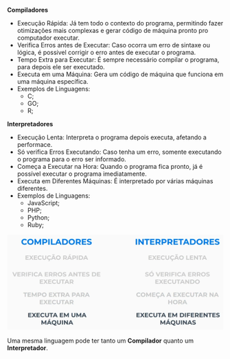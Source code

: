 **Compiladores**
* Execução Rápida: Já tem todo o contexto do programa, permitindo fazer otimizações mais complexas e gerar código de máquina pronto pro computador executar.
* Verifica Erros antes de Executar: Caso ocorra um erro de sintaxe ou lógica, é possivel corrigir o erro antes de executar o programa.
* Tempo Extra para Executar: É sempre necessário compilar o programa, para depois ele ser executado.
* Executa em uma Máquina: Gera um código de máquina que funciona em uma máquina específica.
* Exemplos de Linguagens:
    * C;
    * GO;
    * R;

**Interpretadores**
* Execução Lenta: Interpreta o programa depois executa, afetando a performace.
* Só verifica Erros Executando: Caso tenha um erro, somente executando o programa para o erro ser informado.
* Começa a Executar na Hora: Quando o programa fica pronto, já é possível executar o programa imediatamente.
* Executa em Diferentes Máquinas: É interpretado por várias máquinas diferentes.
* Exemplos de Linguagens:
    * JavaScript;
    * PHP;
    * Python;
    * Ruby;

![Compiladores vs Interpretadores](https://raw.githubusercontent.com/Volaxy/Course-Alura-Computacao-Arquitetura-de-computadores-Por-tras-de-como-seu-programa-funciona/master/Imagens/01-04-Compiladores_vs_Interpretadores.png)

Uma mesma linguagem pode ter tanto um **Compilador** quanto um **Interpretador**.